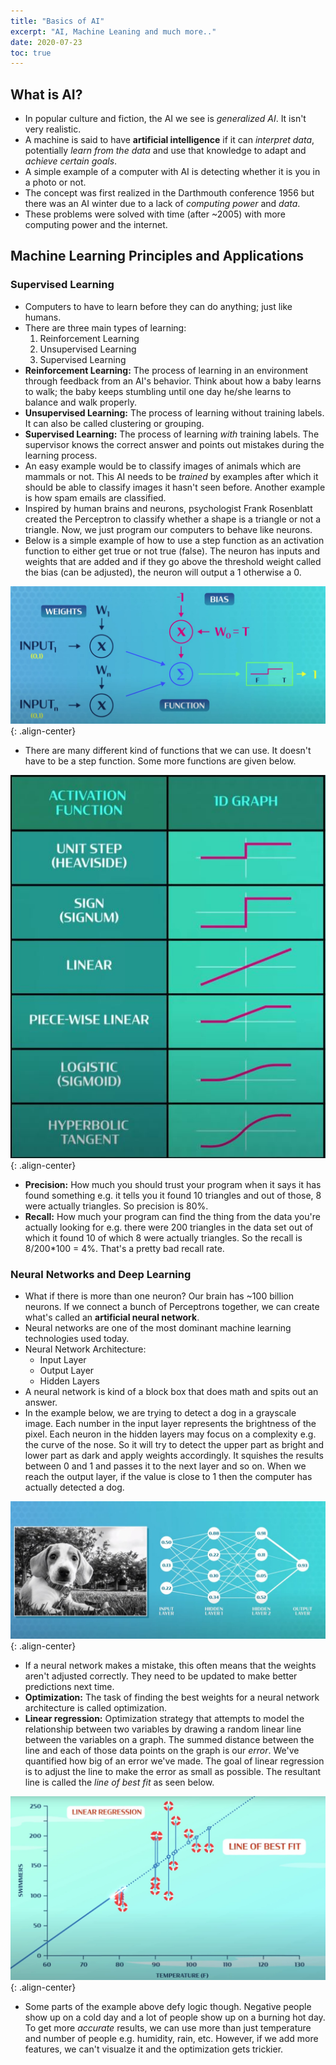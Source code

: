 ```yaml
---
title: "Basics of AI"
excerpt: "AI, Machine Leaning and much more.."
date: 2020-07-23
toc: true
---
```


## What is AI?

- In popular culture and fiction, the AI we see is *generalized AI*. It isn't very realistic.
- A machine is said to have **artificial intelligence** if it can *interpret data*, potentially *learn from the data* and use that knowledge to adapt and *achieve certain goals*.
- A simple example of a computer with AI is detecting whether it is you in a photo or not.
- The concept was first realized in the Darthmouth conference 1956 but there was an AI winter due to a lack of *computing power* and *data*.
- These problems were solved with time (after ~2005) with more computing power and the internet.


## Machine Learning Principles and Applications

### Supervised Learning

- Computers to have to learn before they can do anything; just like humans.
- There are three main types of learning:
  1. Reinforcement Learning
  2. Unsupervised Learning
  3. Supervised Learning
- **Reinforcement Learning:** The process of learning in an environment through feedback from an AI's behavior. Think about how a baby learns to walk; the baby keeps stumbling until one day he/she learns to balance and walk properly.
- **Unsupervised Learning:** The process of learning without training labels. It can also be called clustering or grouping.
- **Supervised Learning:** The process of learning *with* training labels. The supervisor knows the correct answer and points out mistakes during the learning process.
- An easy example would be to classify images of animals which are mammals or not. This AI needs to be *trained* by examples after which it should be able to classify images it hasn't seen before. Another example is how spam emails are classified.
- Inspired by human brains and neurons, psychologist Frank Rosenblatt created the Perceptron to classify whether a shape is a triangle or not a triangle. Now, we just program our computers to behave like neurons.
- Below is a simple example of how to use a step function as an activation function to either get true or not true (false). The neuron has inputs and weights that are added and if they go above the threshold weight called the bias (can be adjusted), the neuron will output a 1 otherwise a 0.

![image-center](/images/computerscience/supervised_learning_01.JPG){: .align-center}

- There are many different kind of functions that we can use. It doesn't have to be a step function. Some more functions are given below.

![image-center](/images/computerscience/supervised_learning_02.JPG){: .align-center}

- **Precision:** How much you should trust your program when it says it has found something e.g. it tells you it found 10 triangles and out of those, 8 were actually triangles. So precision is 80%.
- **Recall:** How much your program can find the thing from the data you're actually looking for e.g. there were 200 triangles in the data set out of which it found 10 of which 8 were actually triangles. So the recall is 8/200*100 = 4%. That's a pretty bad recall rate.

### Neural Networks and Deep Learning

- What if there is more than one neuron? Our brain has ~100 billion neurons. If we connect a bunch of Perceptrons together, we can create what's called an **artificial neural network**.
- Neural networks are one of the most dominant machine learning technologies used today.
- Neural Network Architecture:
  - Input Layer
  - Output Layer
  - Hidden Layers
- A neural network is kind of a block box that does math and spits out an answer.
- In the example below, we are trying to detect a dog in a grayscale image. Each number in the input layer represents the brightness of the pixel. Each neuron in the hidden layers may focus on a complexity e.g. the curve of the nose. So it will try to detect the upper part as bright and lower part as dark and apply weights accordingly. It squishes the results between 0 and 1 and passes it to the next layer and so on. When we reach the output layer, if the value is close to 1 then the computer has actually detected a dog.

![image-center](/images/computerscience/neural_network_1.JPG){: .align-center}

- If a neural network makes a mistake, this often means that the weights aren't adjusted correctly. They need to be updated to make better predictions next time.
- **Optimization:** The task of finding the best weights for a neural network architecture is called optimization.
- **Linear regression:** Optimization strategy that attempts to model the relationship between two variables by drawing a random linear line between the variables on a graph. The summed distance between the line and each of those data points on the graph is our *error*. We've quantified how big of an error we've made. The goal of linear regression is to adjust the line to make the error as small as possible. The resultant line is called the *line of best fit* as seen below.

![image-center](/images/computerscience/neural_network_2.JPG){: .align-center}

- Some parts of the example above defy logic though. Negative people show up on a cold day and a lot of people show up on a burning hot day. To get more *accurate* results, we can use more than just temperature and number of people e.g. humidity, rain, etc. However, if we add more features, we can't visualze it and the optimization gets trickier.
